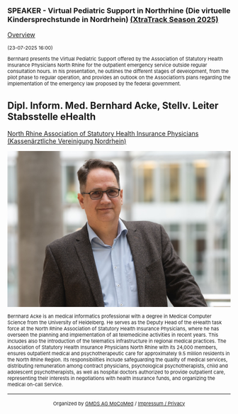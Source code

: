 ### SPEAKER - Virtual Pediatric Support in Northrhine (Die virtuelle Kindersprechstunde in Nordrhein) [(XtraTrack Season 2025)](/2025/XtraTracksOverview)

[Overview](/2025/XtraTracksOverview)

<p style="font-size:11px">(23-07-2025 16:00)</p>

<p style="font-size:11px">Bernhard presents the Virtual Pediatric Support offered by the Association of Statutory Health Insurance Physicians North Rhine for the outpatient emergency service outside regular consultation hours. In his presentation, he outlines the different stages of development, from the pilot phase to regular operation, and provides an outlook on the Association’s plans regarding the implementation of the emergency law proposed by the federal government.</p>

<!-- Once the Video is recorded -->
<!--<center> <iframe width="560" height="315" src="https://www.youtube.com/embed/kj1rjbpFQL4?si=WGxBJCuQPZvbVlOQ" title="YouTube video player" frameborder="0" allow="accelerometer; autoplay; clipboard-write; encrypted-media; gyroscope; picture-in-picture; web-share" referrerpolicy="strict-origin-when-cross-origin" allowfullscreen></iframe></center>-->

<!-- [Register now](/2024/XtraTrackOverview) to secure your spot in the lectures and receive a calendar invitation including the access link.-->

<!-- [Join Us Life](/2024/XtraTrackOverview) to secure your spot in the lectures and receive a calendar invitation including the access link.-->

## Dipl. Inform. Med. Bernhard Acke, Stellv. Leiter Stabsstelle eHealth
[North Rhine Association of Statutory Health Insurance Physicians (Kassenärztliche Vereinigung Nordrhein)](https://www.kvno.de)
 
<img src="/images/2025/Acke.jpg?raw=true"/>

<p style="font-size:11px">Bernhard Acke is an medical informatics professional with a degree in Medical Computer Science from the University of Heidelberg. He serves as the Deputy Head of the eHealth task force at the North Rhine Association of Statutory Health Insurance Physicians, where he has overseen the planning and implementation of all telemedicine activities in recent years. This includes also the introduction of the telematics infrastructure in regional medical practices.
The Association of Statutory Health Insurance Physicians North Rhine with its 24,000 members, ensures outpatient medical and psychotherapeutic care for approximately 9.5 million residents in the North Rhine Region. Its responsibilities include safeguarding the quality of medical services, distributing remuneration among contract physicians, psychological psychotherapists, child and adolescent psychotherapists, as well as hospital doctors authorized to provide outpatient care, representing their interests in negotiations with health insurance funds, and organizing the medical on-call Service.</p>

<!-- second speaker-->
<!--<img src="/images/??/USER.jpg?raw=true"/>

<p style="font-size:11px">CV</p>-->

---
<center><p style="font-size:11px">Organized by <a href="http://mocomed.de">GMDS AG MoCoMed</a> / <a href="/imprint">Impressum / Privacy</a></p></center>